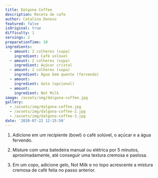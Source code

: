 ```yaml
---
title: Dalgona Coffee
description: Receta de cafe
author: Catalina Donoso
featured: false
isOriginal: true
difficulty: 1
servings: 2
preparationTime: 10
ingredients:
  - amount: 2 colheres (sopa) 
    ingredient: Café solúvel
  - amount: 2 colheres (sopa) 
    ingredient: Açúcar cristal
  - amount: 2 colheres (sopa) 
    ingredient: Água bem quente (fervendo)
  - amount:  
    ingredient: Gelo (opcional)
  - amount:  
    ingredient: Not Milk
image: /assets/img/dalgona-coffee.jpg
gallery:
  - /assets/img/dalgona-coffee.jpg
  - /assets/img/dalgona-coffee-2.jpg
  - /assets/img/dalgona-coffee-3.jpg
date: '2020-07-22 12:15:50'
---
```

1. Adicione em um recipiente (bowl) o café solúvel, o açúcar e a água fervendo.				

2. Misture com uma batedeira manual ou elétrica por 5 minutos, aproximadamente, até conseguir uma textura cremosa e pastosa.		

3. Em um copo, adicione gelo, Not Milk e no topo acrescente a mistura cremosa de café feita no passo anterior.

